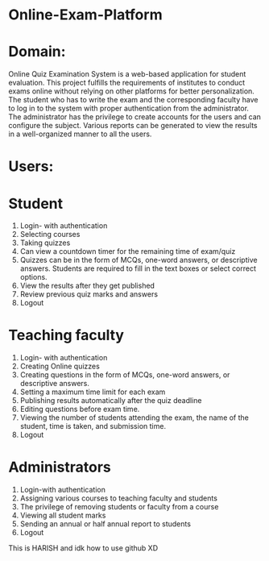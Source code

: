# Online-Exam-Platform
# Domain:
 Online Quiz Examination System is a web-based application for student evaluation.
This project fulfills the requirements of institutes to conduct exams online without relying on
other platforms for better personalization. The student who has to write the exam and the
corresponding faculty have to log in to the system with proper authentication from the
administrator. The administrator has the privilege to create accounts for the users and can
configure the subject. Various reports can be generated to view the results in a well-organized
manner to all the users.
# Users:
# Student
  1. Login- with authentication
  2. Selecting courses
  3. Taking quizzes
  4. Can view a countdown timer for the remaining time of exam/quiz
  5. Quizzes can be in the form of MCQs, one-word answers, or descriptive answers. Students
  are required to fill in the text boxes or select correct options.
  6. View the results after they get published
  7. Review previous quiz marks and answers
  8. Logout
# Teaching faculty
  1. Login- with authentication
  2. Creating Online quizzes
  3. Creating questions in the form of MCQs, one-word answers, or descriptive answers.
  4. Setting a maximum time limit for each exam
  5. Publishing results automatically after the quiz deadline
  6. Editing questions before exam time.
  7. Viewing the number of students attending the exam, the name of the student, time is
  taken, and submission time.
  8. Logout
# Administrators
  1. Login-with authentication
  2. Assigning various courses to teaching faculty and students
  3. The privilege of removing students or faculty from a course
  4. Viewing all student marks
  5. Sending an annual or half annual report to students
  6. Logout
  
  This is HARISH and idk how to use github XD
